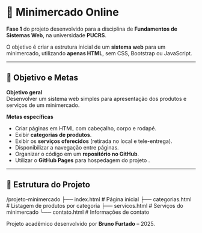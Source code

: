 # 🛒 Minimercado Online

**Fase 1** do projeto desenvolvido para a disciplina de **Fundamentos de Sistemas Web**, na universidade **PUCRS**.  

O objetivo é criar a estrutura inicial de um **sistema web** para um minimercado, utilizando **apenas HTML**, sem CSS, Bootstrap ou JavaScript.

---

## 🎯 Objetivo e Metas

**Objetivo geral**  
Desenvolver um sistema web simples para apresentação dos produtos e serviços de um minimercado.

**Metas específicas**
- Criar páginas em HTML com cabeçalho, corpo e rodapé.  
- Exibir **categorias de produtos**.  
- Exibir os **serviços oferecidos** (retirada no local e tele-entrega).  
- Disponibilizar a navegação entre páginas.  
- Organizar o código em um **repositório no GitHub**.
- Utilizar o **GitHub Pages** para hospedagem do projeto .  
  
---

## 📂 Estrutura do Projeto

/projeto-minimercado
├── index.html # Página inicial
├── categorias.html # Listagem de produtos por categoria
├── servicos.html # Serviços do minimercado
└── contato.html # Informações de contato


Projeto acadêmico desenvolvido por **Bruno Furtado** – 2025.  

